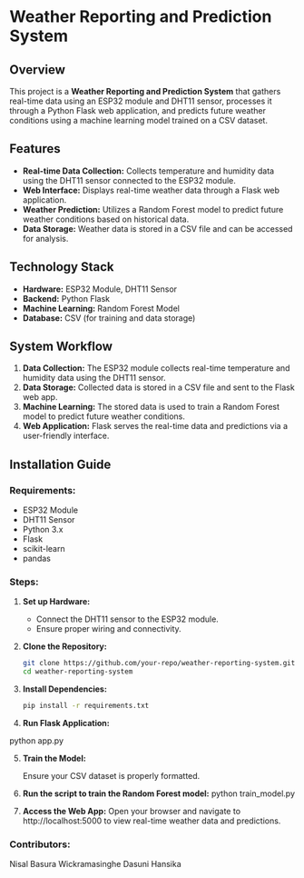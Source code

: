 # Weather Reporting and Prediction System

## Overview
This project is a **Weather Reporting and Prediction System** that gathers real-time data using an ESP32 module and DHT11 sensor, processes it through a Python Flask web application, and predicts future weather conditions using a machine learning model trained on a CSV dataset.

## Features
- **Real-time Data Collection:** Collects temperature and humidity data using the DHT11 sensor connected to the ESP32 module.
- **Web Interface:** Displays real-time weather data through a Flask web application.
- **Weather Prediction:** Utilizes a Random Forest model to predict future weather conditions based on historical data.
- **Data Storage:** Weather data is stored in a CSV file and can be accessed for analysis.

## Technology Stack
- **Hardware:** ESP32 Module, DHT11 Sensor
- **Backend:** Python Flask
- **Machine Learning:** Random Forest Model
- **Database:** CSV (for training and data storage)

## System Workflow
1. **Data Collection:** The ESP32 module collects real-time temperature and humidity data using the DHT11 sensor.
2. **Data Storage:** Collected data is stored in a CSV file and sent to the Flask web app.
3. **Machine Learning:** The stored data is used to train a Random Forest model to predict future weather conditions.
4. **Web Application:** Flask serves the real-time data and predictions via a user-friendly interface.

## Installation Guide
### Requirements:
- ESP32 Module
- DHT11 Sensor
- Python 3.x
- Flask
- scikit-learn
- pandas

### Steps:
1. **Set up Hardware:**
   - Connect the DHT11 sensor to the ESP32 module.
   - Ensure proper wiring and connectivity.

2. **Clone the Repository:**
   ```bash
   git clone https://github.com/your-repo/weather-reporting-system.git
   cd weather-reporting-system

3. **Install Dependencies:**
   ```bash
   pip install -r requirements.txt

4.  **Run Flask Application:**
   
   python app.py

5.  **Train the Model:**
   
    Ensure your CSV dataset is properly formatted.

6.  **Run the script to train the Random Forest model:**
    python train_model.py

7.  **Access the Web App:**
    Open your browser and navigate to http://localhost:5000 to view real-time weather data and predictions.

### Contributors:
Nisal Basura Wickramasinghe
Dasuni Hansika
